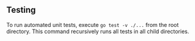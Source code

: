 ## Testing
To run automated unit tests, execute `go test -v ./...` from the root directory. This command recursively runs all tests in all child directories.